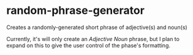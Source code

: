 # random-phrase-generator
Creates a randomly-generated short phrase of adjective(s) and noun(s)

Currently, it's will only create an _Adjective_ _Noun_ phrase, but I plan to expand on this to give the user control of the phase's formatting.
